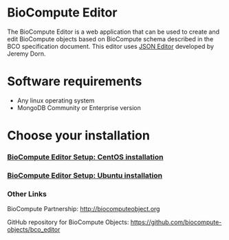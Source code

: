 BioCompute Editor
=================

The BioCompute Editor is a web application that can be used to create and edit BioCompute objects based on BioCompute schema described in the BCO specification document. This editor uses <a href="https://github.com/jdorn/json-editor">JSON Editor</a> developed by Jeremy Dorn.


Software requirements
====================
* Any linux operating system 
* MongoDB Community or Enterprise version

Choose your installation
====================
### [BioCompute Editor Setup: CentOS installation](./docs/centos.md)
### [BioCompute Editor Setup: Ubuntu installation](./docs/ubuntu.md)

### Other Links
BioCompute Partnership: http://biocomputeobject.org

GitHub repository for BioCompute Objects:
https://github.com/biocompute-objects/bco_editor

